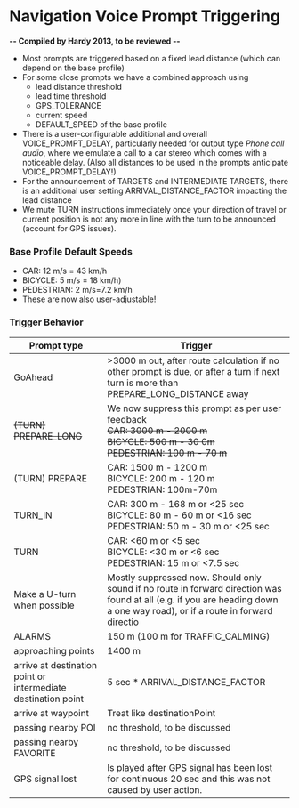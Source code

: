# Navigation Voice Prompt Triggering
**-- Compiled by Hardy 2013, to be reviewed --**
* Most prompts are triggered based on a fixed lead distance (which can depend on the base profile)
* For some close prompts we have a combined approach using
   * lead distance threshold
   * lead time threshold
   * GPS_TOLERANCE
   * current speed
   * DEFAULT_SPEED of the base profile
* There is a user-configurable additional and overall VOICE_PROMPT_DELAY, particularly needed for output type _Phone call audio_, where we emulate a call to a car stereo which comes with a noticeable delay. (Also all distances to be used in the prompts anticipate VOICE_PROMPT_DELAY!)
* For the announcement of TARGETS and INTERMEDIATE TARGETS, there is an additional user setting ARRIVAL_DISTANCE_FACTOR impacting the lead distance
* We mute TURN instructions immediately once your direction of travel or current position is not any more in line with the turn to be announced (account for GPS issues).

### Base Profile Default Speeds
* CAR: 12 m/s = 43 km/h
* BICYCLE: 5 m/s = 18 km/h)
* PEDESTRIAN: 2 m/s=7.2 km/h
* These are now also user-adjustable!

### Trigger Behavior
Prompt type | Trigger
--- | ---
GoAhead | \>3000 m out, after route calculation if no other prompt is due, or after a turn if next turn is more than PREPARE_LONG_DISTANCE away
<del>(TURN) PREPARE_LONG </del> | We now suppress this prompt as per user feedback<br><del>CAR: 3000 m - 2000 m<br>BICYCLE: 500 m - 30 0m<br>PEDESTRIAN: 100 m - 70 m</del>
(TURN) PREPARE | CAR: 1500 m - 1200 m<br>BICYCLE: 200 m - 120 m<br>PEDESTRIAN: 100m-70m
TURN_IN | CAR: 300 m - 168 m or \<25 sec<br>BICYCLE: 80 m - 60 m or \<16 sec<br>PEDESTRIAN: 50 m - 30 m or \<25 sec
TURN | CAR: \<60 m or \<5 sec<br>BICYCLE: \<30 m or \<6 sec<br>PEDESTRIAN: 15 m or \<7.5 sec
Make a U-turn when possible | Mostly suppressed now. Should only sound if no route in forward direction was found at all (e.g. if you are heading down a one way road), or if a route in forward directio
ALARMS | 150 m (100 m for TRAFFIC_CALMING)
approaching points | 1400 m
arrive at destination point or intermediate destination point | 5 sec * ARRIVAL_DISTANCE_FACTOR
arrive at waypoint | Treat like destinationPoint
passing nearby POI | no threshold, to be discussed
passing nearby FAVORITE | no threshold, to be discussed
GPS signal lost | Is played after GPS signal has been lost for continuous 20 sec and this was not caused by user action.

